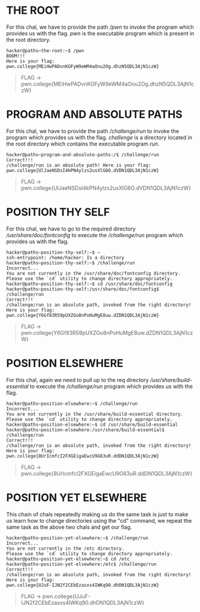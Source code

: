 # THE ROOT  
For this chal, we have to provide the path _/pwn_ to invoke the program which provides us with the flag. _pwn_ is the executable program which is present in the root directory.
```
hacker@paths~the-root:~$ /pwn
BOOM!!!
Here is your flag:
pwn.college{MEiHwPADvnKGFyW9eWM4aOnu2Og.dhzN5QDL3AjN1czW}

```
> FLAG -> pwn.college{MEiHwPADvnKGFyW9eWM4aOnu2Og.dhzN5QDL3AjN1czW}

# PROGRAM AND ABSOLUTE PATHS  
For this chal, we have to provide the path _/challenge/run_ to invoke the program which provides us with the flag. _challenge_ is a directory located in the root directory which contains the executable program _run_.
```
hacker@paths~program-and-absolute-paths:/$ /challenge/run
Correct!!!
/challenge/run is an absolute path! Here is your flag:
pwn.college{UlJaeNSDsI4kPN4ylzs2usXlG6O.dVDN1QDL3AjN1czW}

```
>FLAG -> pwn.college{UlJaeNSDsI4kPN4ylzs2usXlG6O.dVDN1QDL3AjN1czW}

# POSITION THY SELF  
For this chal, we have to go to the required directory _/usr/share/doc/fontconfig_ to execute the _/challenge/run_ program which provides us with the flag.
```
hacker@paths~position-thy-self:~$ ~
ssh-entrypoint: /home/hacker: Is a directory
hacker@paths~position-thy-self:~$ /challenge/run
Incorrect...
You are not currently in the /usr/share/doc/fontconfig directory.
Please use the `cd` utility to change directory appropriately.
hacker@paths~position-thy-self:~$ cd /usr/share/doc/fontconfig
hacker@paths~position-thy-self:/usr/share/doc/fontconfig$ /challenge/run
Correct!!!
/challenge/run is an absolute path, invoked from the right directory!
Here is your flag:
pwn.college{Y6Gf83R59pUXZGo8nPoHuMgE8uw.dZDN1QDL3AjN1czW}
```
> FLAG -> pwn.college{Y6Gf83R59pUXZGo8nPoHuMgE8uw.dZDN1QDL3AjN1czW}

# POSITION ELSEWHERE  
For this chal, again we need to pull up to the req directory _/usr/share/build-essential_  to execute the _/challenge/run_ program which provides us with the flag.
```
hacker@paths~position-elsewhere:~$ /challenge/run
Incorrect...
You are not currently in the /usr/share/build-essential directory.
Please use the `cd` utility to change directory appropriately.
hacker@paths~position-elsewhere:~$ cd /usr/share/build-essential
hacker@paths~position-elsewhere:/usr/share/build-essential$ /challenge/run
Correct!!!
/challenge/run is an absolute path, invoked from the right directory!
Here is your flag:
pwn.college{8UrIcmfcI2FXGEigaEwcU9G63uR.ddDN1QDL3AjN1czW}
```
> FLAG -> pwn.college{8UrIcmfcI2FXGEigaEwcU9G63uR.ddDN1QDL3AjN1czW}

# POSITION YET ELSEWHERE 
This chain of chals repeatedly making us do the same task is just to make us learn how to change directories using the "cd" command, we repeat the same task as the above two chals and get our flag.
```
hacker@paths~position-yet-elsewhere:~$ /challenge/run
Incorrect...
You are not currently in the /etc directory.
Please use the `cd` utility to change directory appropriately.
hacker@paths~position-yet-elsewhere:~$ cd /etc
hacker@paths~position-yet-elsewhere:/etc$ /challenge/run
Correct!!!
/challenge/run is an absolute path, invoked from the right directory!
Here is your flag:
pwn.college{UJuF-IJN2f2CEbEzasxs4IWKq90.dhDN1QDL3AjN1czW}
```
> FLAG -> pwn.college{UJuF-IJN2f2CEbEzasxs4IWKq90.dhDN1QDL3AjN1czW}


